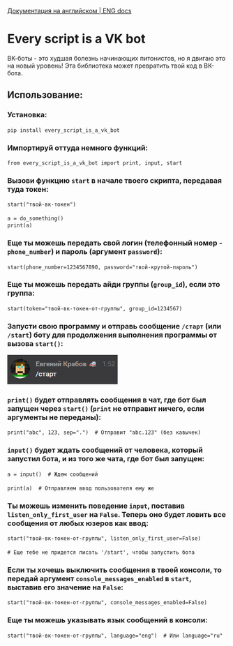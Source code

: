 [Документация на английском | ENG docs](README.md)

# Every script is a VK bot

ВК-боты - это худшая болезнь начинающих питонистов, но я двигаю это на новый уровень!
Эта библиотека может превратить твой код в ВК-бота.

## Использование:

### Установка:

    pip install every_script_is_a_vk_bot

### Импортируй оттуда немного функций:

    from every_script_is_a_vk_bot import print, input, start

### Вызови функцию `start` в начале твоего скрипта, передавая туда токен:

    start("твой-вк-токен")

    a = do_something()
    print(a)

### Еще ты можешь передать свой логин (телефонный номер - `phone_number`) и пароль (аргумент `password`):

    start(phone_number=1234567890, password="твой-крутой-пароль")

### Еще ты можешь передать айди группы (`group_id`), если это группа:

    start(token="твой-вк-токен-от-группы", group_id=1234567)

### Запусти свою программу и отправь сообщение `/старт` (или `/start`) боту для продолжения выполнения программы от вызова `start()`:

![Стартовое сообщение](start_message.png)

### `print()` будет отправлять сообщения в чат, где бот был запущен через `start()` (`print` не отправит ничего, если аргументы не переданы):

    print("abc", 123, sep=".")  # Отправит "abc.123" (без кавычек)

### `input()` будет ждать сообщений от человека, который запустил бота, и из того же чата, где бот был запущен:

    a = input()  # Ждем сообщений

    print(a)  # Отправляем ввод пользователя ему же

### Ты можешь изменить поведение `input`, поставив `listen_only_first_user` на `False`. Теперь оно будет ловить все сообщения от любых юзеров как ввод:

    start("твой-вк-токен-от-группы", listen_only_first_user=False)

    # Еще тебе не придется писать '/start', чтобы запустить бота

### Если ты хочешь выключить сообщения в твоей консоли, то передай аргумент `console_messages_enabled` в `start`, выставив его значение на `False`:

    start("твой-вк-токен-от-группы", console_messages_enabled=False)

### Еще ты можешь указывать язык сообщений в консоли:

    start("твой-вк-токен-от-группы", language="eng")  # Или language="ru"
